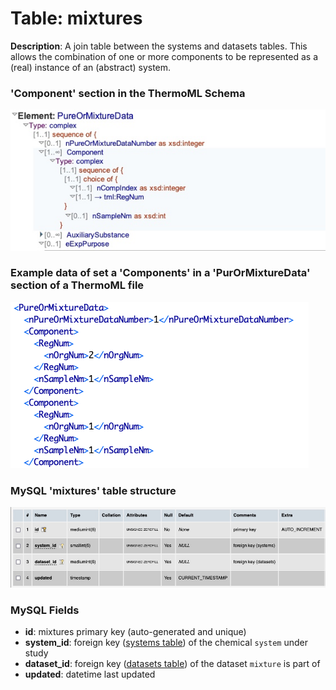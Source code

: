 # Table: mixtures

**Description**: A join table between the systems and datasets tables.  This allows the combination
of one or more components to be represented as a (real) instance of an (abstract) system.

### 'Component' section in the ThermoML Schema
![ThermoML Schema](../images/thermoml/thermoml_schema_component.jpg)

### Example data of set a 'Components' in a 'PurOrMixtureData' section of a ThermoML file
![ThermoML Example](../images/thermoml/thermoml_example_components.png)

### MySQL 'mixtures' table structure
![MySQL Structure](../images/mysql/mysql_mixtures.jpg)

### MySQL Fields
* **id**: mixtures primary key (auto-generated and unique)
* **system_id**: foreign key ([systems table](table_systems.md)) of the chemical `system` under study
* **dataset_id**: foreign key ([datasets table](table_datasets.md)) of the dataset `mixture` is part of
* **updated**: datetime last updated